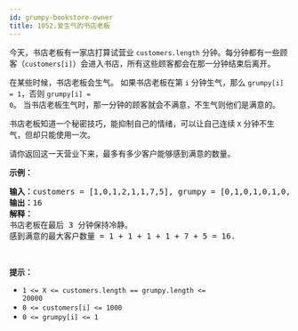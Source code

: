 ```yaml
---
id: grumpy-bookstore-owner
title: 1052.爱生气的书店老板
---
```

今天，书店老板有一家店打算试营业 <code>customers.length</code> 分钟。每分钟都有一些顾客（<code>customers[i]</code>）会进入书店，所有这些顾客都会在那一分钟结束后离开。

在某些时候，书店老板会生气。 如果书店老板在第 <code>i</code> 分钟生气，那么 <code>grumpy[i] = 1</code>，否则 <code>grumpy[i] = 0</code>。 当书店老板生气时，那一分钟的顾客就会不满意，不生气则他们是满意的。

书店老板知道一个秘密技巧，能抑制自己的情绪，可以让自己连续 <code>X</code> 分钟不生气，但却只能使用一次。

请你返回这一天营业下来，最多有多少客户能够感到满意的数量。 

**示例：**


<pre><strong>输入：</strong>customers = [1,0,1,2,1,1,7,5], grumpy = [0,1,0,1,0,1,0,1], X = 3<br/><strong>输出：</strong>16<br/><strong>解释：<br/></strong>书店老板在最后 3 分钟保持冷静。<br/>感到满意的最大客户数量 = 1 + 1 + 1 + 1 + 7 + 5 = 16.<br/></pre>

 

**提示：**


- <code>1 &lt;= X &lt;= customers.length == grumpy.length &lt;= 20000</code>
- <code>0 &lt;= customers[i] &lt;= 1000</code>
- <code>0 &lt;= grumpy[i] &lt;= 1</code>
